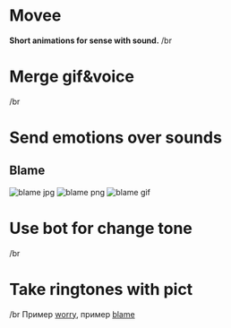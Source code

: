 # Movee
**Short animations for sense with sound.**
/br
# Merge gif&voice
/br

# Send emotions over sounds
## Blame

![blame jpg][3]
![blame png][4]
![blame gif][5]

# Use bot for change tone
/br
# Take ringtones with pict
/br
Пример [worry][1], пример [blame][2]

[1]: https://google.ru "Гугл" 
[2]: https://yandex.ru "Яндекс"
[3]: https://ludologer.files.wordpress.com/2017/01/4e0ef-15623782_962398930558885_408510424175083520_n.jpg
[4]: https://ludologer.files.wordpress.com/2017/01/d0a1d0bed186d0b8d0b0d0bbd18cd0bdd18bd0b5.png
[5]: https://github.com/ludologer/Movee/blob/main/worrygif.gif


